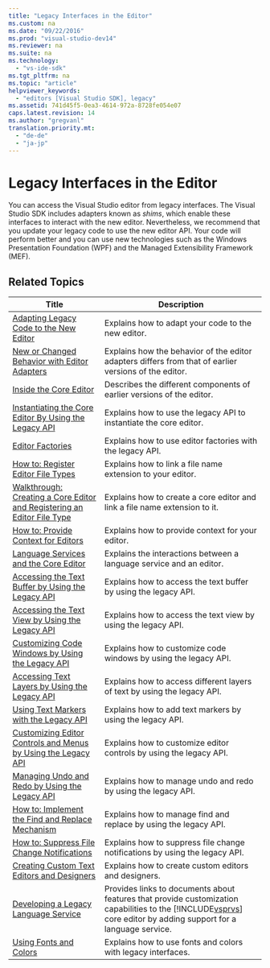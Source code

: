 ```yaml
---
title: "Legacy Interfaces in the Editor"
ms.custom: na
ms.date: "09/22/2016"
ms.prod: "visual-studio-dev14"
ms.reviewer: na
ms.suite: na
ms.technology: 
  - "vs-ide-sdk"
ms.tgt_pltfrm: na
ms.topic: "article"
helpviewer_keywords: 
  - "editors [Visual Studio SDK], legacy"
ms.assetid: 741d45f5-0ea3-4614-972a-8728fe054e07
caps.latest.revision: 14
ms.author: "gregvanl"
translation.priority.mt: 
  - "de-de"
  - "ja-jp"
---
```

# Legacy Interfaces in the Editor
You can access the Visual Studio editor from legacy interfaces. The Visual Studio SDK includes adapters known as *shims*, which enable these interfaces to interact with the new editor. Nevertheless, we recommend that you update your legacy code to use the new editor API. Your code will perform better and you can use new technologies such as the Windows Presentation Foundation (WPF) and the Managed Extensibility Framework (MEF).  
  
## Related Topics  
  
|Title|Description|  
|-----------|-----------------|  
|[Adapting Legacy Code to the New Editor](../vs140/adapting-legacy-code-to-the-editor.md)|Explains how to adapt your code to the new editor.|  
|[New or Changed Behavior with Editor Adapters](../vs140/new-or-changed-behavior-with-editor-adapters.md)|Explains how the behavior of the editor adapters differs from that of earlier versions of the editor.|  
|[Inside the Core Editor](../vs140/inside-the-core-editor.md)|Describes the different components of earlier versions of the editor.|  
|[Instantiating the Core Editor By Using the Legacy API](../vs140/instantiating-the-core-editor-by-using-the-legacy-api.md)|Explains how to use the legacy API to instantiate the core editor.|  
|[Editor Factories](../vs140/editor-factories.md)|Explains how to use editor factories with the legacy API.|  
|[How to: Register Editor File Types](../vs140/how-to--register-editor-file-types.md)|Explains how to link a file name extension to your editor.|  
|[Walkthrough: Creating a Core Editor and Registering an Editor File Type](../vs140/walkthrough--creating-a-core-editor-and-registering-an-editor-file-type.md)|Explains how to create a core editor and link a file name extension to it.|  
|[How to: Provide Context for Editors](../vs140/how-to--provide-context-for-editors.md)|Explains how to provide context for your editor.|  
|[Language Services and the Core Editor](../vs140/language-services-and-the-core-editor.md)|Explains the interactions between a language service and an editor.|  
|[Accessing the Text Buffer by Using the Legacy API](../vs140/accessing-the-text-buffer-by-using-the-legacy-api.md)|Explains how to access the text buffer by using the legacy API.|  
|[Accessing the Text View by Using the Legacy API](../vs140/accessing-thetext-view-by-using-the-legacy-api.md)|Explains how to access the text view by using the legacy API.|  
|[Customizing Code Windows by Using the Legacy API](../vs140/customizing-code-windows-by-using-the-legacy-api.md)|Explains how to customize code windows by using the legacy API.|  
|[Accessing Text Layers by Using the Legacy API](../vs140/accessing-text-layers-by-using-the-legacy-api.md)|Explains how to access different layers of text by using the legacy API.|  
|[Using Text Markers with the Legacy API](../vs140/using-text-markers-with-the-legacy-api.md)|Explains how to add text markers by using the legacy API.|  
|[Customizing Editor Controls and Menus by Using the Legacy API](../vs140/customizing-editor-controls-and-menus-by-using-the-legacy-api.md)|Explains how to customize editor controls by using the legacy API.|  
|[Managing Undo and Redo by Using the Legacy API](../vs140/managing-undo-and-redo-by-using-the-legacy-api.md)|Explains how to manage undo and redo by using the legacy API.|  
|[How to: Implement the Find and Replace Mechanism](../vs140/how-to--implement-the-find-and-replace-mechanism.md)|Explains how to manage find and replace by using the legacy API.|  
|[How to: Suppress File Change Notifications](../vs140/how-to--suppress-file-change-notifications.md)|Explains how to suppress file change notifications by using the legacy API.|  
|[Creating Custom Text Editors and Designers](../vs140/creating-custom-editors-and-designers.md)|Explains how to create custom editors and designers.|  
|[Developing a Legacy Language Service](../vs140/developing-a-legacy-language-service.md)|Provides links to documents about features that provide customization capabilities to the [!INCLUDE[vsprvs](../vs140/includes/vsprvs_md.md)] core editor by adding support for a language service.|  
|[Using Fonts and Colors](../vs140/using-fonts-and-colors.md)|Explains how to use fonts and colors with legacy interfaces.|